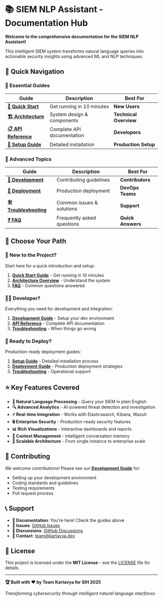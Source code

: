 # 📚 SIEM NLP Assistant - Documentation Hub

**Welcome to the comprehensive documentation for the SIEM NLP Assistant!**

This intelligent SIEM system transforms natural language queries into actionable security insights using advanced ML and NLP techniques.

## 🚀 Quick Navigation

### **📖 Essential Guides**

| Guide | Description | Best For |
|-------|-------------|----------|
| **[🚀 Quick Start](../docs/quick-start.md)** | Get running in 10 minutes | **New Users** |
| **[🏗️ Architecture](../docs/architecture.md)** | System design & components | **Technical Overview** |
| **[📋 API Reference](../docs/api-reference.md)** | Complete API documentation | **Developers** |
| **[🔧 Setup Guide](../docs/setup-guide.md)** | Detailed installation | **Production Setup** |

### **🔧 Advanced Topics**

| Guide | Description | Best For |
|-------|-------------|----------|
| **[🔨 Development](../docs/development.md)** | Contributing guidelines | **Contributors** |
| **[🚀 Deployment](../docs/deployment.md)** | Production deployment | **DevOps Teams** |
| **[🛠️ Troubleshooting](../docs/troubleshooting.md)** | Common issues & solutions | **Support** |
| **[❓ FAQ](../docs/faq.md)** | Frequently asked questions | **Quick Answers** |

## 🎯 Choose Your Path

### **👋 New to the Project?**
Start here for a quick introduction and setup:
1. **[Quick Start Guide](../docs/quick-start.md)** - Get running in 10 minutes
2. **[Architecture Overview](../docs/architecture.md)** - Understand the system
3. **[FAQ](../docs/faq.md)** - Common questions answered

### **👨‍💻 Developer?**
Everything you need for development and integration:
1. **[Development Guide](../docs/development.md)** - Setup your dev environment
2. **[API Reference](../docs/api-reference.md)** - Complete API documentation
3. **[Troubleshooting](../docs/troubleshooting.md)** - When things go wrong

### **🚀 Ready to Deploy?**
Production-ready deployment guides:
1. **[Setup Guide](../docs/setup-guide.md)** - Detailed installation process
2. **[Deployment Guide](../docs/deployment.md)** - Production deployment strategies
3. **[Troubleshooting](../docs/troubleshooting.md)** - Operational support

## ⭐ Key Features Covered

- **🧠 Natural Language Processing** - Query your SIEM in plain English
- **🔍 Advanced Analytics** - AI-powered threat detection and investigation
- **⚡ Real-time Integration** - Works with Elasticsearch, Kibana, Wazuh
- **🔒 Enterprise Security** - Production-ready security features
- **📊 Rich Visualizations** - Interactive dashboards and reports
- **🔄 Context Management** - Intelligent conversation memory
- **🚀 Scalable Architecture** - From single instance to enterprise scale

## 🤝 Contributing

We welcome contributions! Please see our **[Development Guide](../docs/development.md)** for:
- Setting up your development environment
- Coding standards and guidelines
- Testing requirements
- Pull request process

## 📞 Support

- **📖 Documentation**: You're here! Check the guides above
- **🐛 Issues**: [GitHub Issues](https://github.com/iSamarthDubey/Kartavya-PS-SIH25173.v1/issues)
- **💬 Discussions**: [GitHub Discussions](https://github.com/iSamarthDubey/Kartavya-PS-SIH25173.v1/discussions)
- **📧 Contact**: team@kartavya.dev

## 📄 License

This project is licensed under the **MIT License** - see the [LICENSE](../LICENSE) file for details.

---

**🏆 Built with ❤️ by Team Kartavya for SIH 2025**

*Transforming cybersecurity through intelligent natural language interfaces*